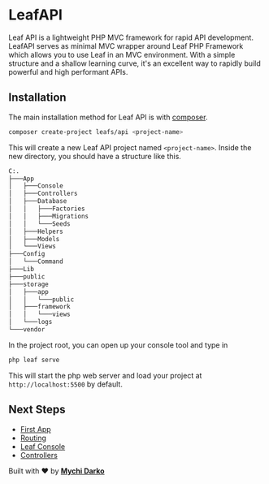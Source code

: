 # LeafAPI

Leaf API is a lightweight PHP MVC framework for rapid API development. LeafAPI serves as minimal MVC wrapper around Leaf PHP Framework which allows you to use Leaf in an MVC environment. With a simple structure and a shallow learning curve, it's an excellent way to rapidly build powerful and high performant APIs.

## Installation

The main installation method for Leaf API is with [composer](https://getcomposer.org).

```bash
composer create-project leafs/api <project-name>
```

This will create a new Leaf API project named `<project-name>`. Inside the new directory, you should have a structure like this.

```bash
C:.
├───App
│   ├───Console
│   ├───Controllers
│   ├───Database
│   │   ├───Factories
│   │   ├───Migrations
│   │   └───Seeds
│   ├───Helpers
│   ├───Models
│   └───Views
├───Config
│   └───Command
├───Lib
├───public
├───storage
│   ├───app
│   │   └───public
│   ├───framework
│   │   └───views
│   └───logs
└───vendor
```

In the project root, you can open up your console tool and type in

```bash
php leaf serve
```

This will start the php web server and load your project at `http://localhost:5500` by default.

## Next Steps

- [First App](/leaf-api/first-app/)
- [Routing](/leaf-api/routing/)
- [Leaf Console](/leaf-api/console/)
- [Controllers](/leaf-api/controllers/)

Built with ❤ by [**Mychi Darko**](//mychi.netlify.app)

